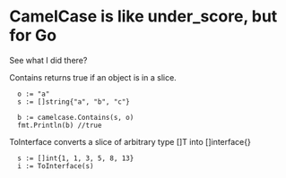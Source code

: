 CamelCase is like under_score, but for Go
==========================================

See what I did there?


Contains returns true if an object is in a slice.
```
  o := "a"
  s := []string{"a", "b", "c"}

  b := camelcase.Contains(s, o)
  fmt.Println(b) //true
```


ToInterface converts a slice of arbitrary type []T into []interface{}

```
  s := []int{1, 1, 3, 5, 8, 13}
  i := ToInterface(s)
```